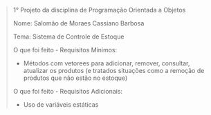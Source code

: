 > 1° Projeto da disciplina de Programação Orientada a Objetos
>
> Nome: Salomão de Moraes Cassiano Barbosa
>
> Tema: Sistema de Controle de Estoque
>
> O que foi feito - Requisitos Mínimos:
> 
> - Métodos com vetorees para adicionar, remover, consultar, atualizar os produtos (e tratados situações como a remoção de produtos que não estão no estoque)
>
> O que foi feito - Requisitos Adicionais:
>
> - Uso de variáveis estáticas
>

